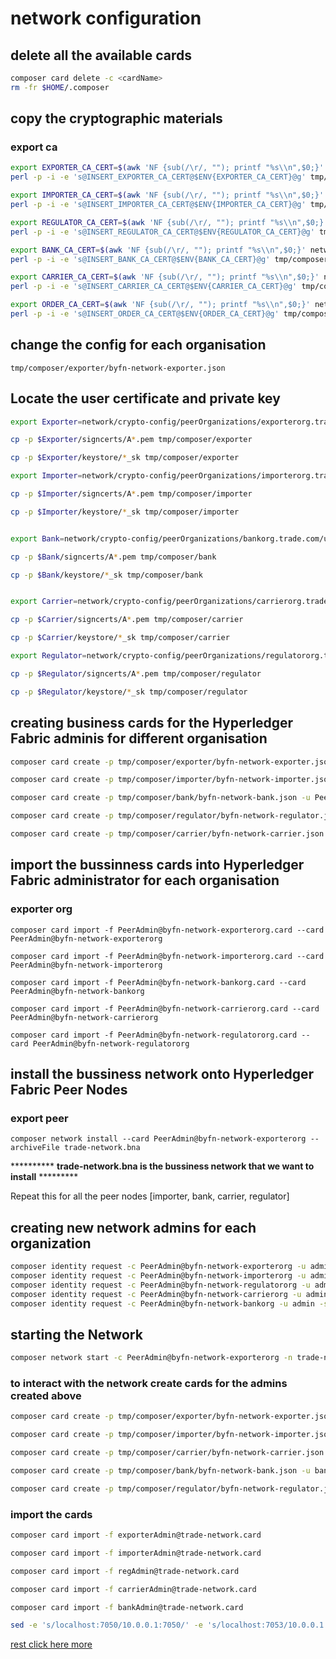 # network configuration

## delete all the available cards

```bash
composer card delete -c <cardName>
rm -fr $HOME/.composer
```

## copy the cryptographic materials

### export ca

```bash
export EXPORTER_CA_CERT=$(awk 'NF {sub(/\r/, ""); printf "%s\\n",$0;}' network/crypto-config/peerOrganizations/exporterorg.trade.com/peers/peer0.exporterorg.trade.com/tls/ca.crt)
perl -p -i -e 's@INSERT_EXPORTER_CA_CERT@$ENV{EXPORTER_CA_CERT}@g' tmp/composer/byfn-network.json
```

```bash
export IMPORTER_CA_CERT=$(awk 'NF {sub(/\r/, ""); printf "%s\\n",$0;}' network/crypto-config/peerOrganizations/importerorg.trade.com/peers/peer0.importerorg.trade.com/tls/ca.crt)
perl -p -i -e 's@INSERT_IMPORTER_CA_CERT@$ENV{IMPORTER_CA_CERT}@g' tmp/composer/byfn-network.json
```

```bash
export REGULATOR_CA_CERT=$(awk 'NF {sub(/\r/, ""); printf "%s\\n",$0;}' network/crypto-config/peerOrganizations/regulatororg.trade.com/peers/peer0.regulatororg.trade.com/tls/ca.crt)
perl -p -i -e 's@INSERT_REGULATOR_CA_CERT@$ENV{REGULATOR_CA_CERT}@g' tmp/composer/byfn-network.json
```

```bash
export BANK_CA_CERT=$(awk 'NF {sub(/\r/, ""); printf "%s\\n",$0;}' network/crypto-config/peerOrganizations/bankorg.trade.com/peers/peer0.bankorg.trade.com/tls/ca.crt)
perl -p -i -e 's@INSERT_BANK_CA_CERT@$ENV{BANK_CA_CERT}@g' tmp/composer/byfn-network.json
```

```bash
export CARRIER_CA_CERT=$(awk 'NF {sub(/\r/, ""); printf "%s\\n",$0;}' network/crypto-config/peerOrganizations/carrierorg.trade.com/peers/peer0.carrierorg.trade.com/tls/ca.crt)
perl -p -i -e 's@INSERT_CARRIER_CA_CERT@$ENV{CARRIER_CA_CERT}@g' tmp/composer/byfn-network.json
```

```bash
export ORDER_CA_CERT=$(awk 'NF {sub(/\r/, ""); printf "%s\\n",$0;}' network/crypto-config/ordererOrganizations/trade.com/orderers/orderer.trade.com/tls/ca.crt)
perl -p -i -e 's@INSERT_ORDER_CA_CERT@$ENV{ORDER_CA_CERT}@g' tmp/composer/byfn-network.json
```

## change the config for each organisation

`tmp/composer/exporter/byfn-network-exporter.json`

## Locate the user certificate and private key

```bash
export Exporter=network/crypto-config/peerOrganizations/exporterorg.trade.com/users/Admin@exporterorg.trade.com/msp

cp -p $Exporter/signcerts/A*.pem tmp/composer/exporter

cp -p $Exporter/keystore/*_sk tmp/composer/exporter

export Importer=network/crypto-config/peerOrganizations/importerorg.trade.com/users/Admin@importerorg.trade.com/msp

cp -p $Importer/signcerts/A*.pem tmp/composer/importer

cp -p $Importer/keystore/*_sk tmp/composer/importer


export Bank=network/crypto-config/peerOrganizations/bankorg.trade.com/users/Admin@bankorg.trade.com/msp

cp -p $Bank/signcerts/A*.pem tmp/composer/bank

cp -p $Bank/keystore/*_sk tmp/composer/bank


export Carrier=network/crypto-config/peerOrganizations/carrierorg.trade.com/users/Admin@carrierorg.trade.com/msp

cp -p $Carrier/signcerts/A*.pem tmp/composer/carrier

cp -p $Carrier/keystore/*_sk tmp/composer/carrier

export Regulator=network/crypto-config/peerOrganizations/regulatororg.trade.com/users/Admin@regulatororg.trade.com/msp

cp -p $Regulator/signcerts/A*.pem tmp/composer/regulator

cp -p $Regulator/keystore/*_sk tmp/composer/regulator
```

## creating business cards for the Hyperledger Fabric adminis for different organisation

```bash
composer card create -p tmp/composer/exporter/byfn-network-exporter.json -u PeerAdmin -c tmp/composer/exporter/Admin@exporterorg.trade.com-cert.pem -k tmp/composer/exporter/*_sk -r PeerAdmin -r ChannelAdmin -f PeerAdmin@byfn-network-exporterorg.card

composer card create -p tmp/composer/importer/byfn-network-importer.json -u PeerAdmin -c tmp/composer/importer/Admin@importerorg.trade.com-cert.pem -k tmp/composer/importer/*_sk -r PeerAdmin -r ChannelAdmin -f PeerAdmin@byfn-network-importerorg.card

composer card create -p tmp/composer/bank/byfn-network-bank.json -u PeerAdmin -c tmp/composer/bank/Admin@bankorg.trade.com-cert.pem -k tmp/composer/bank/*_sk -r PeerAdmin -r ChannelAdmin -f PeerAdmin@byfn-network-bankorg.card

composer card create -p tmp/composer/regulator/byfn-network-regulator.json -u PeerAdmin -c tmp/composer/regulator/Admin@regulatororg.trade.com-cert.pem -k tmp/composer/regulator/*_sk -r PeerAdmin -r ChannelAdmin -f PeerAdmin@byfn-network-regulatororg.card

composer card create -p tmp/composer/carrier/byfn-network-carrier.json -u PeerAdmin -c tmp/composer/carrier/Admin@carrierorg.trade.com-cert.pem -k tmp/composer/carrier/*_sk -r PeerAdmin -r ChannelAdmin -f PeerAdmin@byfn-network-carrierorg.card

```

## import the bussinness cards into Hyperledger Fabric administrator for each organisation

### exporter org

`composer card import -f PeerAdmin@byfn-network-exporterorg.card --card PeerAdmin@byfn-network-exporterorg`

`composer card import -f PeerAdmin@byfn-network-importerorg.card --card PeerAdmin@byfn-network-importerorg`

`composer card import -f PeerAdmin@byfn-network-bankorg.card --card PeerAdmin@byfn-network-bankorg`

`composer card import -f PeerAdmin@byfn-network-carrierorg.card --card PeerAdmin@byfn-network-carrierorg`

`composer card import -f PeerAdmin@byfn-network-regulatororg.card --card PeerAdmin@byfn-network-regulatororg`

## install the bussiness network onto Hyperledger Fabric Peer Nodes

### export peer

`composer network install --card PeerAdmin@byfn-network-exporterorg --archiveFile trade-network.bna`

********** **trade-network.bna is the bussiness network that we want to install** *********

Repeat this for all the peer nodes [importer, bank, carrier, regulator]

## creating new network admins for each organization

``` bash
composer identity request -c PeerAdmin@byfn-network-exporterorg -u admin -s adminpw -d exporterAdmin
composer identity request -c PeerAdmin@byfn-network-importerorg -u admin -s adminpw -d importerAdmin
composer identity request -c PeerAdmin@byfn-network-regulatororg -u admin -s adminpw -d regulatorAdmin
composer identity request -c PeerAdmin@byfn-network-carrierorg -u admin -s adminpw -d carrierAdmin
composer identity request -c PeerAdmin@byfn-network-bankorg -u admin -s adminpw -d bankAdmin

```

## starting the Network

```bash
composer network start -c PeerAdmin@byfn-network-exporterorg -n trade-network -V 0.0.1 -o endorsementPolicyFile=tmp/composer/endorsement-policy.json -A exporter -C  exporter/admin-pub.pem -A importerAdmin -C importerAdmin/admin-pub.pem -A regAdmin -C regAdmin/admin-pub.pem -A carrierAdmin -C carrierAdmin/admin-pub.pem -A regAdmin -C regAdmin/admin-pub.pem -A bankAdmin -C bankAdmin/admin-pub.pem
```

### to interact with the network create cards for the admins created above

```bash
composer card create -p tmp/composer/exporter/byfn-network-exporter.json -u exporterAdmin  -n trade-network -c  exporter/admin-pub.pem -k exporter/admin-priv.pem

composer card create -p tmp/composer/importer/byfn-network-importer.json -u importerAdmin -n trade-network  -c  importerAdmin/admin-pub.pem -k importerAdmin/admin-priv.pem

composer card create -p tmp/composer/carrier/byfn-network-carrier.json -u carrierAdmin -n trade-network  -c  carrierAdmin/admin-pub.pem -k carrierAdmin/admin-priv.pem

composer card create -p tmp/composer/bank/byfn-network-bank.json -u bankadmin -n trade-network  -c  bankAdmin/admin-pub.pem -k bankAdmin/admin-priv.pem

composer card create -p tmp/composer/regulator/byfn-network-regulator.json -u regulatorAdmin -n trade-network  -c regulatorAdmin/admin-pub.pem -k regulatorAdmin/admin-priv.pem

```

### import the cards

```bash
composer card import -f exporterAdmin@trade-network.card

composer card import -f importerAdmin@trade-network.card

composer card import -f regAdmin@trade-network.card

composer card import -f carrierAdmin@trade-network.card

composer card import -f bankAdmin@trade-network.card

```

```bash
sed -e 's/localhost:7050/10.0.0.1:7050/' -e 's/localhost:7053/10.0.0.1:7053/'  -e 's/localhost:7054/10.0.0.1:7054/' -e 's/localhost:10051/10.0.0.1:10051/'  -e 's/localhost:8051/10.0.0.1:8051/' -e 's/localhost:9051/10.0.0.1:9051/' -e  's/localhost:11051/10.0.0.1:11051/' -e 's/localhost:10054/10.0.0.1:10054/' -e 's/localhost:8054/10.0.0.1:8054/' -e 's/localhost:9054/10.0.0.1:9054/' -e 's/localhost:11054/10.0.0.1:11054/'    < $HOME/.composer/cards/exporterAdmin@trade-network/connection.json  > tmp/composer/exporter/connection.json && cp -p tmp/composer/exporter/connection.json $HOME/.composer/cards/exporterAdmin@trade-network/

```

[rest click here more](https://hyperledger.github.io/composer/v0.19/tutorials/deploy-to-fabric-multi-org)